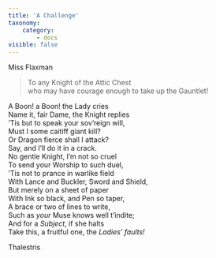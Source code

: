 ```yaml
---
title: 'A Challenge'
taxonomy:
    category:
        - docs
visible: false
---
```


<div class="author">Miss Flaxman</div>

> To any Knight of the Attic Chest  
who may have courage enough to take up the Gauntlet!  
  
A Boon! a Boon! the Lady cries  
Name it, fair Dame, the Knight replies  
’Tis but to speak your sov’reign will,  
Must I some caitiff giant kill?  
Or Dragon fierce shall I attack?  
Say, and I’ll do it in a crack.  
No gentle Knight, I’m not so cruel  
To send your Worship to such duel,  
’Tis not to prance in warlike field  
With Lance and Buckler, Sword and Shield,  
But merely on a sheet of paper  
With Ink so black, and Pen so taper,  
A brace or two of lines to write,  
Such as *your* Muse knows well t’indite;  
And for a *Subject*, if she halts  
Take this, a fruitful one, the *Ladies’ faults!*  
  
Thalestris
